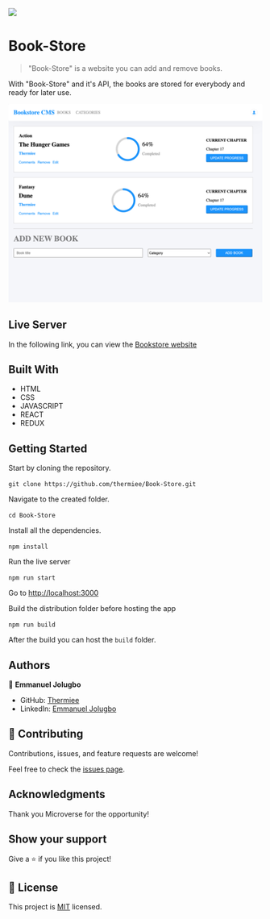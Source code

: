 ![](https://img.shields.io/badge/Microverse-blueviolet)

# Book-Store

> "Book-Store" is a website you can add and remove books.

With "Book-Store" and it's API, the books are stored for everybody and ready for later use.

![screenshot](./app_screenshot.png)

## Live Server

In the following link, you can view the [Bookstore website](https://polite-manatee-2320a7.netlify.app/)

## Built With

- HTML
- CSS
- JAVASCRIPT
- REACT
- REDUX

## Getting Started

Start by cloning the repository.

`git clone https://github.com/thermiee/Book-Store.git`

Navigate to the created folder.

`cd Book-Store`

Install all the dependencies.

`npm install`

Run the live server

`npm run start`

Go to [http://localhost:3000](http://localhost:3000)

Build the distribution folder before hosting the app

`npm run build`

After the build you can host the `build` folder.

## Authors

👤 **Emmanuel Jolugbo**

- GitHub: [Thermiee](https://github.com/thermiee)
- LinkedIn: [Emmanuel Jolugbo](https://www.linkedin.com/in/emmanuel-jolugbo/)
## 🤝 Contributing

Contributions, issues, and feature requests are welcome!

Feel free to check the [issues page](../../issues/).

## Acknowledgments

Thank you Microverse for the opportunity!

## Show your support

Give a ⭐️ if you like this project!

## 📝 License

This project is [MIT](./MIT.md) licensed.